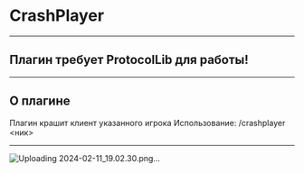 # CrashPlayer

***
## Плагин требует ProtocolLib для работы!
***
## О плагине
Плагин крашит клиент указанного игрока 
Использование: /crashplayer <ник>
***
![Uploading 2024-02-11_19.02.30.png…]()
